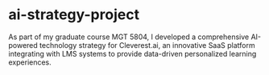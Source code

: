 # ai-strategy-project
As part of my graduate course MGT 5804, I developed a comprehensive AI-powered technology strategy for Cleverest.ai, an innovative SaaS platform integrating with LMS systems to provide data-driven personalized learning experiences.
